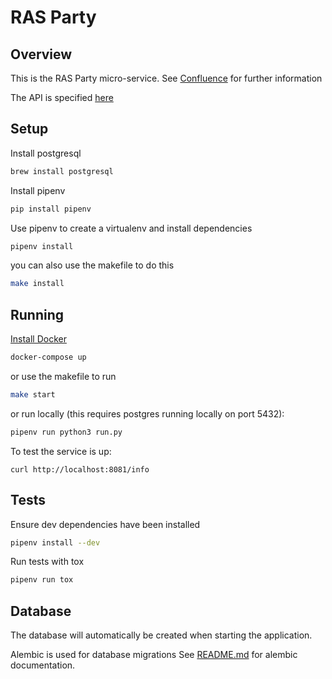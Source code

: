# RAS Party

## Overview
This is the RAS Party micro-service. See [Confluence] for further information

The API is specified [here](./API.md)

## Setup
Install postgresql
```bash
brew install postgresql
```

Install pipenv
```bash
pip install pipenv
```

Use pipenv to create a virtualenv and install dependencies
```bash
pipenv install
```
you can also use the makefile to do this
```bash
make install
```

## Running

[Install Docker](https://docs.docker.com/engine/installation/)
```bash
docker-compose up
```

or use the makefile to run
```bash
make start
```

or run locally (this requires postgres running locally on port 5432):
```bash
pipenv run python3 run.py
```




To test the service is up:

```
curl http://localhost:8081/info
```

## Tests
Ensure dev dependencies have been installed
```bash
pipenv install --dev
```

Run tests with tox
```bash
pipenv run tox
```

## Database

The database will automatically be created when starting the application.

Alembic is used for database migrations
See [README.md](https://github.com/ONSdigital/ras-party/blob/master/migrations/README.md) for alembic documentation.


[Confluence]: https://digitaleq.atlassian.net/wiki/display/RASB/Party
[tox]: https://tox.readthedocs.io/en/latest/
